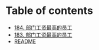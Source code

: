# Table of contents

* [184. 部门工资最高的员工](README.md)
* [183. 部门工资最高的员工](untitled-1.md)
* [README](untitled.md)

